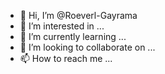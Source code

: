 - 👋 Hi, I’m @Roeverl-Gayrama
- 👀 I’m interested in ...
- 🌱 I’m currently learning ...
- 💞️ I’m looking to collaborate on ...
- 📫 How to reach me ...

<!---
Roeverl-Gayrama/Roeverl-Gayrama is a ✨ special ✨ repository because its `README.md` (this file) appears on your GitHub profile.
You can click the Preview link to take a look at your changes.
--->
